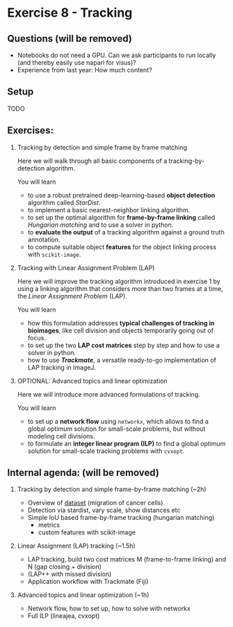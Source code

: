 # Exercise 8 - Tracking

## Questions (will be removed)

- Notebooks do not need a GPU. Can we ask participants to run locally (and thereby easily use napari for visus)?
- Experience from last year: How much content?

## Setup

TODO

## Exercises:

1. Tracking by detection and simple frame by frame matching

    Here we will walk through all basic components of a tracking-by-detection algorithm.
    
    You will learn
    - to use a robust pretrained deep-learning-based **object detection** algorithm called _StarDist_.
    - to implement a basic nearest-neighbor linking algorithm.
    - to set up the optimal algorithm for **frame-by-frame linking** called _Hungarian matching_ and to use a solver in python.
    - to **evaluate the output** of a tracking algorithm against a ground truth annotation.
    - to compute suitable object **features** for the object linking process with `scikit-image`.


2. Tracking with Linear Assignment Problem (LAP)

    Here we will improve the tracking algorithm introduced in exercise 1 by using a linking algorithm that considers more than two frames at a time, the _Linear Assignment Problem_ (LAP).
    
    You will learn
    - how this formulation addresses **typical challenges of tracking in bioimages**, like cell division and objects temporarily going out of focus.
    - to set up the two **LAP cost matrices** step by step and how to use a solver in python.
    - how to use **_Trackmate_**, a versatile ready-to-go implementation of LAP tracking in ImageJ.

3. OPTIONAL: Advanced topics and linear optimization

    Here we will introduce more advanced formulations of tracking.
    
    You will learn
    - to set up a **network flow** using `networkx`, which allows to find a global optimum solution for small-scale problems, but without modeling cell divisions.
    - to formulate an **integer linear program (ILP)** to find a global optimum solution for small-scale tracking problems with `cvxopt`.

## Internal agenda: (will be removed)

1. Tracking by detection and simple frame-by-frame matching (~2h)
    - Overview of [dataset](https://zenodo.org/record/5206107/files/P31-crop.tif?download=1) (migration of cancer cells) 
    - Detection via stardist, vary scale, show distances etc 
    - Simple IoU based frame-by-frame tracking (hungarian matching)
        * metrics
        * custom features with scikit-image
  
2. Linear Assignment (LAP) tracking (~1.5h)
    - LAP tracking, build two cost matrices M (frame-to-frame linking) and N (gap closing + division) 
    - (LAP++ with missed division)
    - Application workflow with Trackmate (Fiji)
  

3. Advanced topics and linear optimization (~1h)
    - Network flow, how to set up, how to solve with networkx 
    - Full ILP (lineajea, cvxopt)
